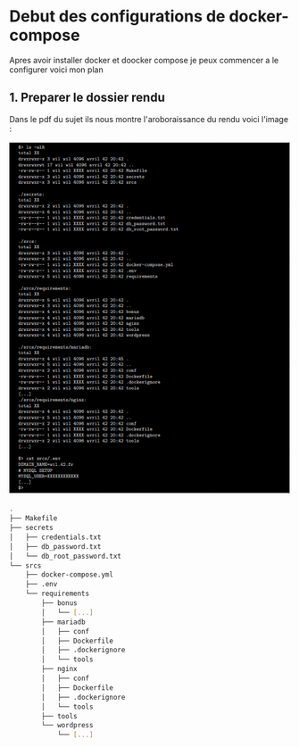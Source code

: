 # Debut des configurations de docker-compose 

Apres avoir installer docker et doocker compose je peux commencer a le configurer voici mon plan

## 1. Preparer le dossier rendu

Dans le pdf du sujet ils nous montre l'aroboraissance du rendu voici l'image :

![arboraissance du rendu](./../ilustration/arboraissance_du_rendu.png)

```sh
.
├── Makefile
├── secrets
│   ├── credentials.txt
│   ├── db_password.txt
│   └── db_root_password.txt
└── srcs
    ├── docker-compose.yml
    ├── .env
    └── requirements
        ├── bonus
        │   └── [...]
        ├── mariadb
        │   ├── conf
        │   ├── Dockerfile
        │   ├── .dockerignore
        │   └── tools
        ├── nginx
        │   ├── conf
        │   ├── Dockerfile
        │   ├── .dockerignore
        │   └── tools
        ├── tools
        └── wordpress
        	└── [...]
```

